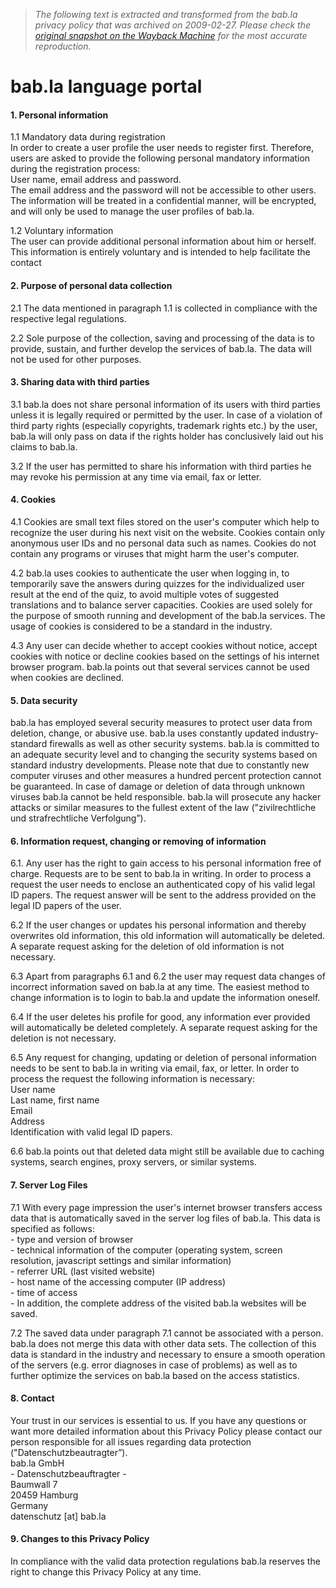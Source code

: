 > *The following text is extracted and transformed from the bab.la privacy policy that was archived on 2009-02-27. Please check the [original snapshot on the Wayback Machine](https://web.archive.org/web/20090227153529id_/http%3A//bab.la/dataprotection.php) for the most accurate reproduction.*

# bab.la language portal

#### 1\. Personal information

1.1 Mandatory data during registration  
In order to create a user profile the user needs to register first. Therefore, users are asked to provide the following personal mandatory information during the registration process:  
User name, email address and password.  
The email address and the password will not be accessible to other users. The information will be treated in a confidential manner, will be encrypted, and will only be used to manage the user profiles of bab.la.

1.2 Voluntary information  
The user can provide additional personal information about him or herself. This information is entirely voluntary and is intended to help facilitate the contact 

#### 2\. Purpose of personal data collection

2.1 The data mentioned in paragraph 1.1 is collected in compliance with the respective legal regulations.

2.2 Sole purpose of the collection, saving and processing of the data is to provide, sustain, and further develop the services of bab.la. The data will not be used for other purposes.

#### 3\. Sharing data with third parties

3.1 bab.la does not share personal information of its users with third parties unless it is legally required or permitted by the user. In case of a violation of third party rights (especially copyrights, trademark rights etc.) by the user, bab.la will only pass on data if the rights holder has conclusively laid out his claims to bab.la.

3.2 If the user has permitted to share his information with third parties he may revoke his permission at any time via email, fax or letter. 

#### 4\. Cookies

4.1 Cookies are small text files stored on the user's computer which help to recognize the user during his next visit on the website. Cookies contain only anonymous user IDs and no personal data such as names. Cookies do not contain any programs or viruses that might harm the user's computer.

4.2 bab.la uses cookies to authenticate the user when logging in, to temporarily save the answers during quizzes for the individualized user result at the end of the quiz, to avoid multiple votes of suggested translations and to balance server capacities. Cookies are used solely for the purpose of smooth running and development of the bab.la services. The usage of cookies is considered to be a standard in the industry.

4.3 Any user can decide whether to accept cookies without notice, accept cookies with notice or decline cookies based on the settings of his internet browser program. bab.la points out that several services cannot be used when cookies are declined.

#### 5\. Data security

bab.la has employed several security measures to protect user data from deletion, change, or abusive use. bab.la uses constantly updated industry-standard firewalls as well as other security systems. bab.la is committed to an adequate security level and to changing the security systems based on standard industry developments. Please note that due to constantly new computer viruses and other measures a hundred percent protection cannot be guaranteed. In case of damage or deletion of data through unknown viruses bab.la cannot be held responsible. bab.la will prosecute any hacker attacks or similar measures to the fullest extent of the law ("zivilrechtliche und strafrechtliche Verfolgung”).

#### 6\. Information request, changing or removing of information

6.1. Any user has the right to gain access to his personal information free of charge. Requests are to be sent to bab.la in writing. In order to process a request the user needs to enclose an authenticated copy of his valid legal ID papers. The request answer will be sent to the address provided on the legal ID papers of the user.

6.2 If the user changes or updates his personal information and thereby overwrites old information, this old information will automatically be deleted. A separate request asking for the deletion of old information is not necessary.

6.3 Apart from paragraphs 6.1 and 6.2 the user may request data changes of incorrect information saved on bab.la at any time. The easiest method to change information is to login to bab.la and update the information oneself.

6.4 If the user deletes his profile for good, any information ever provided will automatically be deleted completely. A separate request asking for the deletion is not necessary.

6.5 Any request for changing, updating or deletion of personal information needs to be sent to bab.la in writing via email, fax, or letter. In order to process the request the following information is necessary:  
User name  
Last name, first name  
Email  
Address  
Identification with valid legal ID papers.

6.6 bab.la points out that deleted data might still be available due to caching systems, search engines, proxy servers, or similar systems.

#### 7\. Server Log Files

7.1 With every page impression the user's internet browser transfers access data that is automatically saved in the server log files of bab.la. This data is specified as follows:  
\- type and version of browser  
\- technical information of the computer (operating system, screen resolution, javascript settings and similar information)  
\- referrer URL (last visited website)  
\- host name of the accessing computer (IP address)  
\- time of access  
\- In addition, the complete address of the visited bab.la websites will be saved.  


7.2 The saved data under paragraph 7.1 cannot be associated with a person. bab.la does not merge this data with other data sets. The collection of this data is standard in the industry and necessary to ensure a smooth operation of the servers (e.g. error diagnoses in case of problems) as well as to further optimize the services on bab.la based on the access statistics.

#### 8\. Contact

Your trust in our services is essential to us. If you have any questions or want more detailed information about this Privacy Policy please contact our person responsible for all issues regarding data protection ("Datenschutzbeautragter”).   
bab.la GmbH  
\- Datenschutzbeauftragter -  
Baumwall 7  
20459 Hamburg  
Germany  
datenschutz [at] bab.la

#### 9\. Changes to this Privacy Policy

In compliance with the valid data protection regulations bab.la reserves the right to change this Privacy Policy at any time. 

